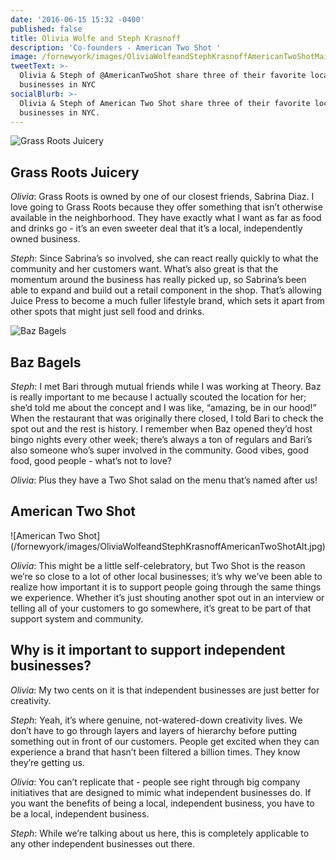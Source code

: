 ```yaml
---
date: '2016-06-15 15:32 -0400'
published: false
title: Olivia Wolfe and Steph Krasnoff
description: 'Co-founders - American Two Shot '
image: /fornewyork/images/OliviaWolfeandStephKrasnoffAmericanTwoShotMain.jpg
tweetText: >-
  Olivia & Steph of @AmericanTwoShot share three of their favorite local
  businesses in NYC
socialBlurb: >-
  Olivia & Steph of American Two Shot share three of their favorite local
  businesses in NYC.
---
```


![Grass Roots Juicery](/fornewyork/images/OliviaWolfeandStephKrasnoffGrassRootsJuiceryMain.jpg)

## Grass Roots Juicery

_Olivia_: Grass Roots is owned by one of our closest friends, Sabrina Diaz. I love going to Grass Roots because they offer something that isn’t otherwise available in the neighborhood. They have exactly what I want as far as food and drinks go - it’s an even sweeter deal that it’s a local, independently owned business. 

_Steph_: Since Sabrina’s so involved, she can react really quickly to what the community and her customers want. What’s also great is that the momentum around the business has really picked up, so Sabrina’s been able to expand and build out a retail component in the shop. That’s allowing Juice Press to become a much fuller lifestyle brand, which sets it apart from other spots that might just sell food and drinks. 

![Baz Bagels](/fornewyork/images/OliviaWolfeandStephKrasnoffBazBagelsMain.jpg)

## Baz Bagels

_Steph_: I met Bari through mutual friends while I was working at Theory. Baz is really important to me because I actually scouted the location for her; she’d told me about the concept and I was like, “amazing, be in our hood!” When the restaurant that was originally there closed, I told Bari to check the spot out and the rest is history. I remember when Baz opened they’d host bingo nights every other week; there’s always a ton of regulars and Bari’s also someone who’s super involved in the community. Good vibes, good food, good people - what’s not to love?

_Olivia_: Plus they have a Two Shot salad on the menu that’s named after us!

## American Two Shot

![American Two Shot] (/fornewyork/images/OliviaWolfeandStephKrasnoffAmericanTwoShotAlt.jpg)

_Olivia_: This might be a little self-celebratory, but Two Shot is the reason we’re so close to a lot of other local businesses; it’s why we’ve been able to realize how important it is to support people going through the same things we experience. Whether it’s just shouting another spot out in an interview or telling all of your customers to go somewhere, it’s great to be part of that support system and community.

## Why is it important to support independent businesses?

_Olivia_: My two cents on it is that independent businesses are just better for creativity. 

_Steph_: Yeah, it’s where genuine, not-watered-down creativity lives. We don’t have to go through layers and layers of hierarchy before putting something out in front of our customers. People get excited when they can experience a brand that hasn’t been filtered a billion times. They know they’re getting us.

_Olivia_: You can’t replicate that - people see right through big company initiatives that are designed to mimic what independent businesses do. If you want the benefits of being a local, independent business, you have to be a local, independent business. 

_Steph_: While we’re talking about us here, this is completely applicable to any other independent businesses out there.
